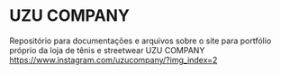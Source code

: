 # UZU COMPANY

Repositório para documentações e arquivos sobre o site para portfólio próprio da loja de tênis e streetwear UZU COMPANY
https://www.instagram.com/uzucompany/?img_index=2
